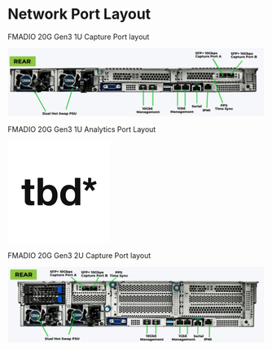 # Network Port Layout

FMADIO 20G Gen3 1U Capture Port  layout

![](.gitbook/assets/image%20%2817%29.png)

FMADIO 20G Gen3 1U Analytics Port Layout

![](.gitbook/assets/tbd.png)

FMADIO 20G Gen3 2U Capture Port layout

![](.gitbook/assets/image%20%2818%29.png)


